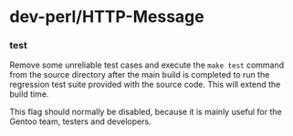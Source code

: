 # dev-perl/HTTP-Message

### test
Remove some unreliable test cases and execute the `make test` command from the source directory after the main build is completed to run the regression test suite provided with the source code. This will extend the build time.

This flag should normally be disabled, because it is mainly useful for the Gentoo team, testers and developers.
